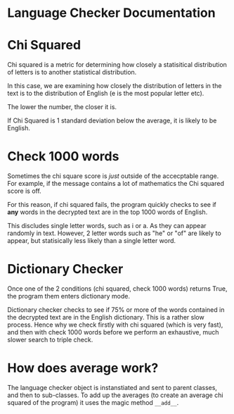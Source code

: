 # Language Checker Documentation

# Chi Squared
Chi squared is a metric for determining how closely a statisitical distribution of letters is to another statistical distribution.

In this case, we are examining how closely the distribution of letters in the text is to the distribution of English (e is the most popular letter etc).

The lower the number, the closer it is.

If Chi Squared is 1 standard deviation below the average, it is likely to be English.

# Check 1000 words
Sometimes the chi square score is _just_ outside of the accecptable range. For example, if the message contains a lot of mathematics the Chi squared score is off.

For this reason, if chi squared fails, the program quickly checks to see if **any** words in the decrypted text are in the top 1000 words of English.

This discludes single letter words, such as i or a. As they can appear randomly in text. However, 2 letter words such as "he" or "of" are likely to appear, but statisically less likely than a single letter word.

# Dictionary Checker
Once one of the 2 conditions (chi squared, check 1000 words) returns True, the program them enters dictionary mode.

Dictionary checker checks to see if 75% or more of the words contained in the decrypted text are in the English dictionary. This is a rather slow process. Hence why we check firstly with chi squared (which is very fast), and then with check 1000 words before we perform an exhaustive, much slower search to triple check.

# How does average work?
The language checker object is instanstiated and sent to parent classes, and then to sub-classes. To add up the averages (to create an average chi squared of the program) it uses the magic method `__add__`.